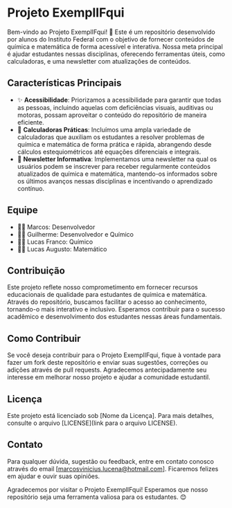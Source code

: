 # Projeto ExemplIFqui

Bem-vindo ao Projeto ExemplIFqui! 🎉 Este é um repositório desenvolvido por alunos do Instituto Federal com o objetivo de fornecer conteúdos de química e matemática de forma acessível e interativa. Nossa meta principal é ajudar estudantes nessas disciplinas, oferecendo ferramentas úteis, como calculadoras, e uma newsletter com atualizações de conteúdos.

## Características Principais

- ✨ **Acessibilidade**: Priorizamos a acessibilidade para garantir que todas as pessoas, incluindo aquelas com deficiências visuais, auditivas ou motoras, possam aproveitar o conteúdo do repositório de maneira eficiente.
- 🧮 **Calculadoras Práticas**: Incluímos uma ampla variedade de calculadoras que auxiliam os estudantes a resolver problemas de química e matemática de forma prática e rápida, abrangendo desde cálculos estequiométricos até equações diferenciais e integrais.
- 📰 **Newsletter Informativa**: Implementamos uma newsletter na qual os usuários podem se inscrever para receber regularmente conteúdos atualizados de química e matemática, mantendo-os informados sobre os últimos avanços nessas disciplinas e incentivando o aprendizado contínuo.

## Equipe

- 👨‍💻 Marcos: Desenvolvedor
- 👨‍🔬 Guilherme: Desenvolvedor e Químico
- 👨‍🔬 Lucas Franco: Químico
- 👨‍🏫 Lucas Augusto: Matemático

## Contribuição

Este projeto reflete nosso comprometimento em fornecer recursos educacionais de qualidade para estudantes de química e matemática. Através do repositório, buscamos facilitar o acesso ao conhecimento, tornando-o mais interativo e inclusivo. Esperamos contribuir para o sucesso acadêmico e desenvolvimento dos estudantes nessas áreas fundamentais.

## Como Contribuir

Se você deseja contribuir para o Projeto ExemplIFqui, fique à vontade para fazer um fork deste repositório e enviar suas sugestões, correções ou adições através de pull requests. Agradecemos antecipadamente seu interesse em melhorar nosso projeto e ajudar a comunidade estudantil.

## Licença

Este projeto está licenciado sob [Nome da Licença]. Para mais detalhes, consulte o arquivo [LICENSE](link para o arquivo LICENSE).

## Contato

Para qualquer dúvida, sugestão ou feedback, entre em contato conosco através do email [marcosvinicius.lucena@hotmail.com]. Ficaremos felizes em ajudar e ouvir suas opiniões.

Agradecemos por visitar o Projeto ExemplIFqui! Esperamos que nosso repositório seja uma ferramenta valiosa para os estudantes. 😊
